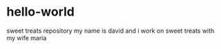 # hello-world
sweet treats repository
my name is david and i work on sweet treats with my wife maria
